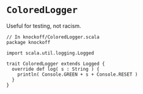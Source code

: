 # `ColoredLogger` #

Useful for testing, not racism.

    // In knockoff/ColoredLogger.scala
    package knockoff
    
    import scala.util.logging.Logged
    
    trait ColoredLogger extends Logged {
      override def log( s : String ) {
        println( Console.GREEN + s + Console.RESET )
      }
    }
